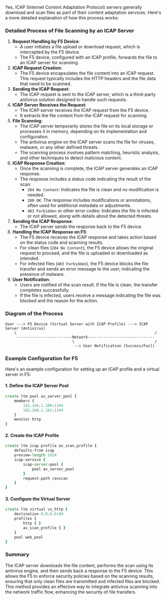 Yes, ICAP (Internet Content Adaptation Protocol) servers generally
download and scan files as part of their content adaptation services.
Here's a more detailed explanation of how this process works:

### Detailed Process of File Scanning by an ICAP Server

1.  **Request Handling by F5 Device**:
    -   A user initiates a file upload or download request, which is
        intercepted by the F5 device.
    -   The F5 device, configured with an ICAP profile, forwards the
        file to an ICAP server for scanning.
2.  **ICAP Request Creation**:
    -   The F5 device encapsulates the file content into an ICAP
        request. This request typically includes the HTTP headers and
        the file data that need to be scanned.
3.  **Sending the ICAP Request**:
    -   The ICAP request is sent to the ICAP server, which is a
        third-party antivirus solution designed to handle such requests.
4.  **ICAP Server Receives the Request**:
    -   The ICAP server receives the ICAP request from the F5 device.
    -   It extracts the file content from the ICAP request for scanning.
5.  **File Scanning**:
    -   The ICAP server temporarily stores the file on its local storage
        or processes it in memory, depending on its implementation and
        configuration.
    -   The antivirus engine on the ICAP server scans the file for
        viruses, malware, or any other defined threats.
    -   The scanning process involves pattern matching, heuristic
        analysis, and other techniques to detect malicious content.
6.  **ICAP Response Creation**:
    -   Once the scanning is complete, the ICAP server generates an ICAP
        response.
    -   The response includes a status code indicating the result of the
        scan:
        -   `204 No Content`: Indicates the file is clean and no
            modification is needed.
        -   `200 OK`: The response includes modifications or
            annotations, often used for additional metadata or
            adjustments.
        -   `403 Forbidden` or other error codes: Indicates the file is
            infected or not allowed, along with details about the
            detected threats.
7.  **Sending the ICAP Response**:
    -   The ICAP server sends the response back to the F5 device.
8.  **Handling the ICAP Response on F5**:
    -   The F5 device receives the ICAP response and takes action based
        on the status code and scanning results.
    -   For clean files (`204 No Content`), the F5 device allows the
        original request to proceed, and the file is uploaded or
        downloaded as intended.
    -   For infected files (`403 Forbidden`), the F5 device blocks the
        file transfer and sends an error message to the user, indicating
        the presence of malware.
9.  **User Notification**:
    -   Users are notified of the scan result. If the file is clean, the
        transfer completes successfully.
    -   If the file is infected, users receive a message indicating the
        file was blocked and the reason for the action.

### Diagram of the Process

    User ---> F5 Device (Virtual Server with ICAP Profile) ---> ICAP Server (Antivirus) 
        \                                                              /
         -------------------------Network------------------------------
                                  \                                    /
                                   --> User Notification (Success/Fail)

### Example Configuration for F5

Here's an example configuration for setting up an ICAP profile and a
virtual server in F5:

#### 1. Define the ICAP Server Pool

``` tcl
create ltm pool av_server_pool {
    members {
        192.168.1.100:1344
        192.168.1.101:1344
    }
    monitor http
}
```

#### 2. Create the ICAP Profile

``` tcl
create ltm icap profile av_scan_profile {
    defaults-from icap
    preview-length 1024
    icap-service {
        icap-server-pool {
            pool av_server_pool
        }
        request-path /avscan
    }
}
```

#### 3. Configure the Virtual Server

``` tcl
create ltm virtual vs_http {
    destination 0.0.0.0:80
    profiles {
        http { }
        av_scan_profile { }
    }
    pool web_pool
}
```

### Summary

The ICAP server downloads the file content, performs the scan using its
antivirus engine, and then sends back a response to the F5 device. This
allows the F5 to enforce security policies based on the scanning
results, ensuring that only clean files are transmitted and infected
files are blocked. This method provides an effective way to integrate
antivirus scanning into the network traffic flow, enhancing the security
of file transfers.
